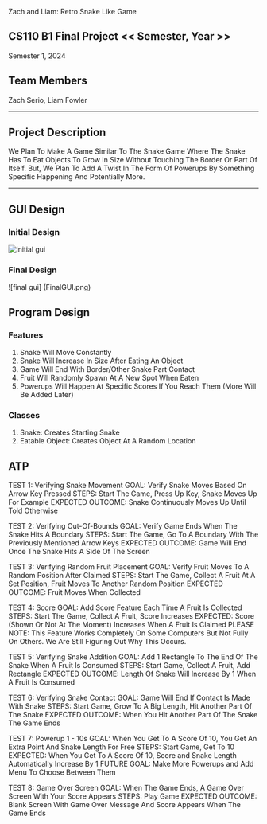 Zach and Liam: Retro Snake Like Game
## CS110 B1 Final Project  << Semester, Year >>
Semester 1, 2024

## Team Members

Zach Serio, Liam Fowler

***

## Project Description

We Plan To Make A Game Similar To The Snake Game Where The Snake Has To Eat Objects To Grow In Size 
Without Touching The Border Or Part Of Itself. But, We Plan To Add A Twist In The Form Of Powerups 
By Something Specific Happening And Potentially More.

***    

## GUI Design

### Initial Design

![initial gui](CS110_Final_GUI_Draft.png)

### Final Design

![final gui] (FinalGUI.png)

## Program Design

### Features

1. Snake Will Move Constantly
2. Snake Will Increase In Size After Eating An Object
3. Game Will End With Border/Other Snake Part Contact
4. Fruit Will Randomly Spawn At A New Spot When Eaten
5. Powerups Will Happen At Specific Scores If You Reach Them (More Will Be Added Later)

### Classes

1. Snake: Creates Starting Snake
2. Eatable Object: Creates Object At A Random Location


## ATP

TEST 1: Verifying Snake Movement
GOAL: Verify Snake Moves Based On Arrow Key Pressed
STEPS: Start The Game, Press Up Key, Snake Moves Up For Example
EXPECTED OUTCOME: Snake Continuously Moves Up Until Told Otherwise

TEST 2: Verifying Out-Of-Bounds
GOAL: Verify Game Ends When The Snake Hits A Boundary
STEPS: Start The Game, Go To A Boundary With The Previously Mentioned Arrow Keys
EXPECTED OUTCOME: Game Will End Once The Snake Hits A Side Of The Screen

TEST 3: Verifying Random Fruit Placement
GOAL: Verify Fruit Moves To A Random Position After Claimed
STEPS: Start The Game, Collect A Fruit At A Set Position, Fruit Moves To Another Random Position
EXPECTED OUTCOME: Fruit Moves When Collected

TEST 4: Score
GOAL: Add Score Feature Each Time A Fruit Is Collected
STEPS: Start The Game, Collect A Fruit, Score Increases
EXPECTED: Score (Shown Or Not At The Moment) Increases When A Fruit Is Claimed
PLEASE NOTE: This Feature Works Completely On Some Computers But Not Fully On Others. We Are Still Figuring Out Why This Occurs.

TEST 5: Verifying Snake Addition
GOAL: Add 1 Rectangle To The End Of The Snake When A Fruit Is Consumed
STEPS: Start Game, Collect A Fruit, Add Rectangle
EXPECTED OUTCOME: Length Of Snake Will Increase By 1 When A Fruit Is Consumed

TEST 6: Verifying Snake Contact
GOAL: Game Will End If Contact Is Made With Snake
STEPS: Start Game, Grow To A Big Length, Hit Another Part Of The Snake
EXPECTED OUTCOME: When You Hit Another Part Of The Snake The Game Ends

TEST 7: Powerup 1 - 10s
GOAL: When You Get To A Score Of 10, You Get An Extra Point And Snake Length For Free
STEPS: Start Game, Get To 10
EXPECTED: When You Get To A Score Of 10, Score and Snake Length Automatically Increase By 1
FUTURE GOAL: Make More Powerups and Add Menu To Choose Between Them

TEST 8: Game Over Screen
GOAL: When The Game Ends, A Game Over Screen With Your Score Appears
STEPS: Play Game
EXPECTED OUTCOME: Blank Screen With Game Over Message And Score Appears When The Game Ends


